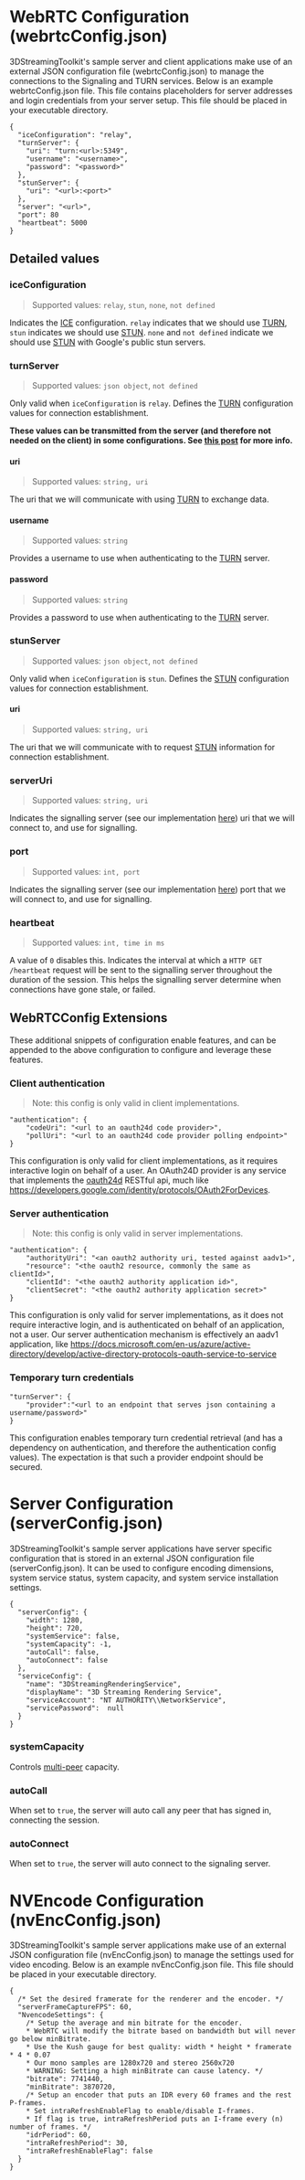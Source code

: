 # WebRTC Configuration (webrtcConfig.json)

3DStreamingToolkit's sample server and client applications make use of an external JSON configuration file (webrtcConfig.json) to manage the connections to the Signaling and TURN services.  Below is an example webrtcConfig.json file.  This file contains placeholders for server addresses and login credentials from your server setup.  This file should be placed in your executable directory.

    {
      "iceConfiguration": "relay",
      "turnServer": {
        "uri": "turn:<url>:5349",
        "username": "<username>",
        "password": "<password>"
      },
      "stunServer": {
        "uri": "<url>:<port>"
      },
      "server": "<url>",
      "port": 80
      "heartbeat": 5000
    }

## Detailed values

### iceConfiguration

> Supported values: `relay`, `stun`, `none`, `not defined`

Indicates the [ICE](https://en.wikipedia.org/wiki/Interactive_Connectivity_Establishment) configuration. `relay` indicates that we should use [TURN](https://tools.ietf.org/html/rfc5766), `stun` indicates we should use [STUN](https://en.wikipedia.org/wiki/STUN). `none` and `not defined` indicate we should use [STUN](https://en.wikipedia.org/wiki/STUN) with Google's public stun servers.

### turnServer

> Supported values: `json object`, `not defined`

Only valid when `iceConfiguration` is `relay`. Defines the [TURN](https://tools.ietf.org/html/rfc5766) configuration values for connection establishment. 

__These values can be transmitted from the server (and therefore not needed on the client) in some configurations. See [this post](./dynamic-turn.md) for more info.__

#### uri

> Supported values: `string, uri`

The uri that we will communicate with using [TURN](https://tools.ietf.org/html/rfc5766) to exchange data.

#### username

> Supported values: `string`

Provides a username to use when authenticating to the [TURN](https://tools.ietf.org/html/rfc5766) server.

#### password

> Supported values: `string`

Provides a password to use when authenticating to the [TURN](https://tools.ietf.org/html/rfc5766) server.

### stunServer

> Supported values: `json object`, `not defined`

Only valid when `iceConfiguration` is `stun`. Defines the [STUN](https://en.wikipedia.org/wiki/STUN) configuration values for connection establishment.

#### uri

> Supported values: `string, uri`

The uri that we will communicate with to request [STUN](https://en.wikipedia.org/wiki/STUN) information for connection establishment.

### serverUri

> Supported values: `string, uri`

Indicates the signalling server (see our implementation [here](https://github.com/3DStreamingToolkit/signal-3dstk)) uri that we will connect to, and use for signalling.

### port

> Supported values: `int, port`

Indicates the signalling server (see our implementation [here](https://github.com/3DStreamingToolkit/signal-3dstk)) port that we will connect to, and use for signalling.

### heartbeat

> Supported values: `int, time in ms`

A value of `0` disables this. Indicates the interval at which a `HTTP GET /heartbeat` request will be sent to the signalling server throughout the duration of the session. This helps the signalling server determine when connections have gone stale, or failed.

## WebRTCConfig Extensions

These additional snippets of configuration enable features, and can be appended to the above configuration to configure and leverage these features.

### Client authentication

> Note: this config is only valid in client implementations.

```
"authentication": {
    "codeUri": "<url to an oauth24d code provider>",
    "pollUri": "<url to an oauth24d code provider polling endpoint>"
}
```

This configuration is only valid for client implementations, as it requires interactive login on behalf of a user. An OAuth24D provider is any service that implements the [oauth24d](https://github.com/bengreenier/oauth24d) RESTful api, much like https://developers.google.com/identity/protocols/OAuth2ForDevices.

### Server authentication

> Note: this config is only valid in server implementations.

```
"authentication": {
    "authorityUri": "<an oauth2 authority uri, tested against aadv1>",
    "resource": "<the oauth2 resource, commonly the same as clientId>",
    "clientId": "<the oauth2 authority application id>",
    "clientSecret": "<the oauth2 authority application secret>"
}
```

This configuration is only valid for server implementations, as it does not require interactive login, and is authenticated on behalf of an application, not a user. Our server authentication mechanism is effectively an aadv1 application, like https://docs.microsoft.com/en-us/azure/active-directory/develop/active-directory-protocols-oauth-service-to-service

### Temporary turn credentials

```
"turnServer": {
    "provider":"<url to an endpoint that serves json containing a username/password>"
}
```
This configuration enables temporary turn credential retrieval (and has a dependency on authentication, and therefore the authentication config values). The expectation is that such a provider endpoint should be secured.

# Server Configuration (serverConfig.json)

3DStreamingToolkit's sample server applications have server specific configuration that is stored in an external JSON configuration file (serverConfig.json). It can be used to configure encoding dimensions, system service status, system capacity, and system service installation settings.

```
{
  "serverConfig": {
    "width": 1280,
    "height": 720,
    "systemService": false,
    "systemCapacity": -1,
    "autoCall": false,
    "autoConnect": false
  },
  "serviceConfig": {
    "name": "3DStreamingRenderingService",
    "displayName": "3D Streaming Rendering Service",
    "serviceAccount": "NT AUTHORITY\\NetworkService",
    "servicePassword":  null
  }
}
```

### systemCapacity

Controls [multi-peer](./multi-peer.md) capacity.

### autoCall

When set to `true`, the server will auto call any peer that has signed in, connecting the session.

### autoConnect

When set to `true`, the server will auto connect to the signaling server.

# NVEncode Configuration (nvEncConfig.json)

3DStreamingToolkit's sample server applications make use of an external JSON configuration file (nvEncConfig.json) to manage the settings used for video encoding.  Below is an example nvEncConfig.json file. This file should be placed in your executable directory.
```
{
  /* Set the desired framerate for the renderer and the encoder. */
  "serverFrameCaptureFPS": 60,
  "NvencodeSettings": {
    /* Setup the average and min bitrate for the encoder.
    * WebRTC will modify the bitrate based on bandwidth but will never go below minBitrate.
    * Use the Kush gauge for best quality: width * height * framerate * 4 * 0.07 
    * Our mono samples are 1280x720 and stereo 2560x720 
    * WARNING: Setting a high minBitrate can cause latency. */
    "bitrate": 7741440,
    "minBitrate": 3870720,
    /* Setup an encoder that puts an IDR every 60 frames and the rest P-frames. 
    * Set intraRefreshEnableFlag to enable/disable I-frames. 
    * If flag is true, intraRefreshPeriod puts an I-frame every (n) number of frames. */
    "idrPeriod": 60,
    "intraRefreshPeriod": 30,
    "intraRefreshEnableFlag": false
  }
}
```